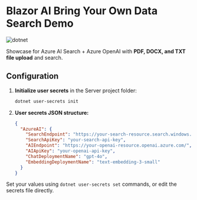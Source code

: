 # Blazor AI Bring Your Own Data Search Demo

![dotnet](https://github.com/aherrick/BlazorBYOD/actions/workflows/dotnet.yml/badge.svg)

Showcase for Azure AI Search + Azure OpenAI with **PDF, DOCX, and TXT file upload** and search.

## Configuration

1. **Initialize user secrets** in the Server project folder:

    ```sh
    dotnet user-secrets init
    ```

2. **User secrets JSON structure:**

    ```json
    {
      "AzureAI": {
        "SearchEndpoint": "https://your-search-resource.search.windows.net",
        "SearchApiKey": "your-search-api-key",
        "AIEndpoint": "https://your-openai-resource.openai.azure.com/",
        "AIApiKey": "your-openai-api-key",
        "ChatDeploymentName": "gpt-4o",
        "EmbeddingDeploymentName": "text-embedding-3-small"
      }
    }
    ```

Set your values using `dotnet user-secrets set` commands, or edit the secrets file directly.